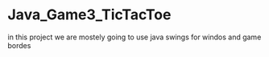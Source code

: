 # Java_Game3_TicTacToe
in this project we are mostely going to use java swings for windos and game bordes
